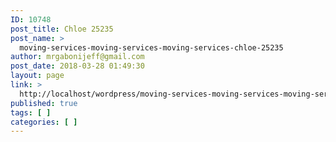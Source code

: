 ```yaml
---
ID: 10748
post_title: Chloe 25235
post_name: >
  moving-services-moving-services-moving-services-chloe-25235
author: mrgabonijeff@gmail.com
post_date: 2018-03-28 01:49:30
layout: page
link: >
  http://localhost/wordpress/moving-services-moving-services-moving-services-chloe-25235/
published: true
tags: [ ]
categories: [ ]
---
```

